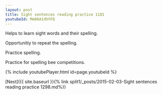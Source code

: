 ```yaml
---
layout: post
title: Sight sentences reading practice 1181
youtubeId: Mm86A1dhYFQ
---
```

 
 
Helps to learn sight words and their spelling.

Opportunitiy to repeat the spelling. 

Practice spelling. 
 
Practice for spelling bee competitions. 
 
{% include youtubePlayer.html id=page.youtubeId %}
 
 

[Next]({{ site.baseurl }}{% link  split1/_posts/2015-02-03-Sight sentences reading practice 1298.md%})
 
